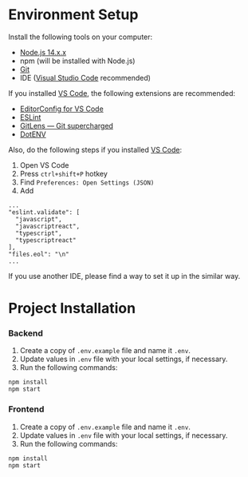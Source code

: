 # Environment Setup

Install the following tools on your computer:
* [Node.js 14.x.x](https://nodejs.org/)
* npm (will be installed with Node.js)
* [Git](https://git-scm.com/downloads)
* IDE ([Visual Studio Code](https://code.visualstudio.com/) recommended)

If you installed [VS Code](https://code.visualstudio.com/), the following extensions are recommended:
* [EditorConfig for VS Code](https://marketplace.visualstudio.com/items?itemName=EditorConfig.EditorConfig)
* [ESLint](https://marketplace.visualstudio.com/items?itemName=dbaeumer.vscode-eslint)
* [GitLens — Git supercharged](https://marketplace.visualstudio.com/items?itemName=eamodio.gitlens)
* [DotENV](https://marketplace.visualstudio.com/items?itemName=mikestead.dotenv)

Also, do the following steps if you installed [VS Code](https://code.visualstudio.com/):
1. Open VS Code
1. Press `ctrl+shift+P` hotkey
1. Find `Preferences: Open Settings (JSON)`
1. Add
```
...
"eslint.validate": [
  "javascript",
  "javascriptreact",
  "typescript",
  "typescriptreact"
],
"files.eol": "\n"
...
```

If you use another IDE, please find a way to set it up in the similar way.

# Project Installation

### Backend
1. Create a copy of `.env.example` file and name it `.env`.
1. Update values in `.env` file with your local settings, if necessary.
1. Run the following commands:
```
npm install
npm start
```
### Frontend
1. Create a copy of `.env.example` file and name it `.env`.
1. Update values in `.env` file with your local settings, if necessary.
1. Run the following commands:
```
npm install
npm start
```
